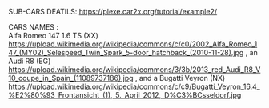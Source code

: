 
SUB-CARS DEATILS: https://plexe.car2x.org/tutorial/example2/ 

CARS NAMES :  
Alfa Romeo 147 1.6 TS (XX)
https://upload.wikimedia.org/wikipedia/commons/c/c0/2002_Alfa_Romeo_147_(MY02)_Selespeed_Twin_Spark_5-door_hatchback_(2010-11-28).jpg
, an Audi R8 (EG)
https://upload.wikimedia.org/wikipedia/commons/3/3b/2013_red_Audi_R8_V10_coupe_in_Spain_(11089737186).jpg
, and a Bugatti Veyron (NX)
https://upload.wikimedia.org/wikipedia/commons/c/c9/Bugatti_Veyron_16.4_%E2%80%93_Frontansicht_(1),_5._April_2012,_D%C3%BCsseldorf.jpg
